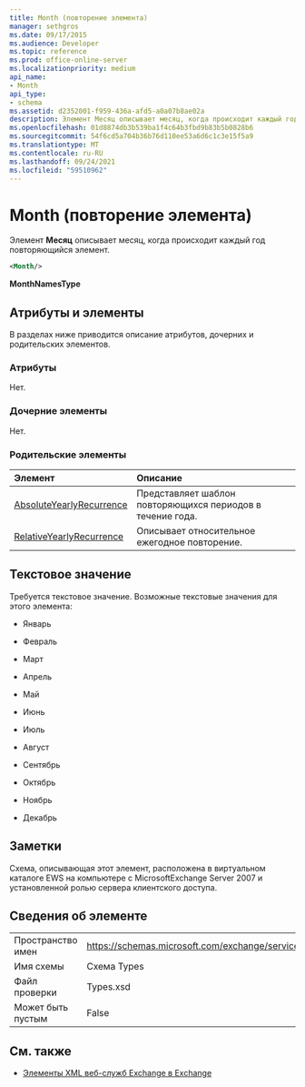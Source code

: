 ```yaml
---
title: Month (повторение элемента)
manager: sethgros
ms.date: 09/17/2015
ms.audience: Developer
ms.topic: reference
ms.prod: office-online-server
ms.localizationpriority: medium
api_name:
- Month
api_type:
- schema
ms.assetid: d2352001-f959-436a-afd5-a0a07b8ae02a
description: Элемент Месяц описывает месяц, когда происходит каждый год повторяющийся элемент.
ms.openlocfilehash: 01d8874db3b539ba1f4c64b3fbd9b83b5b0828b6
ms.sourcegitcommit: 54f6cd5a704b36b76d110ee53a6d6c1c3e15f5a9
ms.translationtype: MT
ms.contentlocale: ru-RU
ms.lasthandoff: 09/24/2021
ms.locfileid: "59510962"
---
```

# <a name="month-item-recurrence"></a>Month (повторение элемента)

Элемент **Месяц** описывает месяц, когда происходит каждый год повторяющийся элемент. 
  
```xml
<Month/>
```

 **MonthNamesType**
## <a name="attributes-and-elements"></a>Атрибуты и элементы

В разделах ниже приводится описание атрибутов, дочерних и родительских элементов.
  
### <a name="attributes"></a>Атрибуты

Нет.
  
### <a name="child-elements"></a>Дочерние элементы

Нет.
  
### <a name="parent-elements"></a>Родительские элементы

|**Элемент**|**Описание**|
|:-----|:-----|
|[AbsoluteYearlyRecurrence](absoluteyearlyrecurrence.md) <br/> |Представляет шаблон повторяющихся периодов в течение года.  <br/> |
|[RelativeYearlyRecurrence](relativeyearlyrecurrence.md) <br/> |Описывает относительное ежегодное повторение.  <br/> |
   
## <a name="text-value"></a>Текстовое значение

Требуется текстовое значение. Возможные текстовые значения для этого элемента:
  
- Январь
    
- Февраль
    
- Март
    
- Апрель
    
- Май
    
- Июнь
    
- Июль
    
- Август
    
- Сентябрь
    
- Октябрь
    
- Ноябрь
    
- Декабрь
    
## <a name="remarks"></a>Заметки

Схема, описывающая этот элемент, расположена в виртуальном каталоге EWS на компьютере с MicrosoftExchange Server 2007 и установленной ролью сервера клиентского доступа.
  
## <a name="element-information"></a>Сведения об элементе

|||
|:-----|:-----|
|Пространство имен  <br/> |https://schemas.microsoft.com/exchange/services/2006/types  <br/> |
|Имя схемы  <br/> |Схема Types  <br/> |
|Файл проверки  <br/> |Types.xsd  <br/> |
|Может быть пустым  <br/> |False  <br/> |
   
## <a name="see-also"></a>См. также



- [Элементы XML веб-служб Exchange в Exchange](ews-xml-elements-in-exchange.md)

